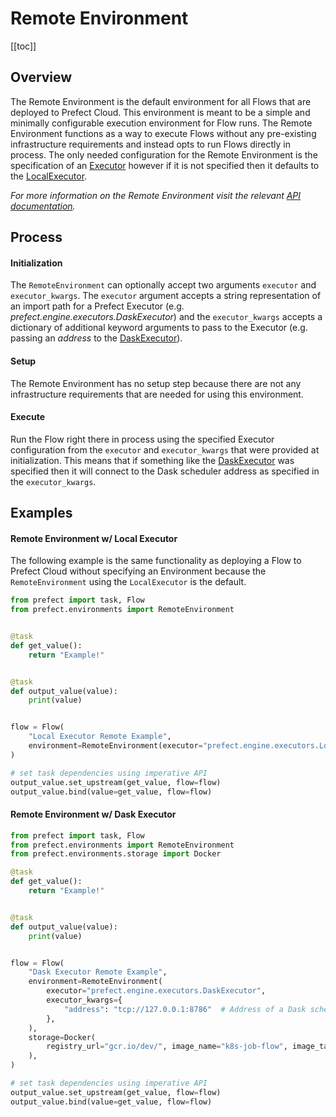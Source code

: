 # Remote Environment

[[toc]]

## Overview

The Remote Environment is the default environment for all Flows that are deployed to Prefect Cloud. This environment is meant to be a simple and minimally configurable execution environment for Flow runs. The Remote Environment functions as a way to execute Flows without any pre-existing infrastructure requirements and instead opts to run Flows directly in process. The only needed configuration for the Remote Environment is the specification of an [Executor](/core/concepts/engine.html#executors) however if it is not specified then it defaults to the [LocalExecutor](/api/unreleased/engine/executors.html#localexecutor).

*For more information on the Remote Environment visit the relevant [API documentation](/api/unreleased/environments/execution.html#remoteenvironment).*

## Process

#### Initialization

The `RemoteEnvironment` can optionally accept two arguments `executor` and `executor_kwargs`. The `executor` argument accepts a string representation of an import path for a Prefect Executor (e.g. _prefect.engine.executors.DaskExecutor_) and the `executor_kwargs` accepts a dictionary of additional keyword arguments to pass to the Executor (e.g. passing an _address_ to the [DaskExecutor](/api/unreleased/engine/executors.html#daskexecutor)).

#### Setup

The Remote Environment has no setup step because there are not any infrastructure requirements that are needed for using this environment.

#### Execute

Run the Flow right there in process using the specified Executor configuration from the `executor` and `executor_kwargs` that were provided at initialization. This means that if something like the [DaskExecutor](/api/unreleased/engine/executors.html#daskexecutor) was specified then it will connect to the Dask scheduler address as specified in the `executor_kwargs`.

## Examples

#### Remote Environment w/ Local Executor

The following example is the same functionality as deploying a Flow to Prefect Cloud without specifying an Environment because the `RemoteEnvironment` using the `LocalExecutor` is the default.

```python
from prefect import task, Flow
from prefect.environments import RemoteEnvironment


@task
def get_value():
    return "Example!"


@task
def output_value(value):
    print(value)


flow = Flow(
    "Local Executor Remote Example",
    environment=RemoteEnvironment(executor="prefect.engine.executors.LocalExecutor"),
)

# set task dependencies using imperative API
output_value.set_upstream(get_value, flow=flow)
output_value.bind(value=get_value, flow=flow)
```

#### Remote Environment w/ Dask Executor

```python
from prefect import task, Flow
from prefect.environments import RemoteEnvironment
from prefect.environments.storage import Docker

@task
def get_value():
    return "Example!"


@task
def output_value(value):
    print(value)


flow = Flow(
    "Dask Executor Remote Example",
    environment=RemoteEnvironment(
        executor="prefect.engine.executors.DaskExecutor",
        executor_kwargs={
            "address": "tcp://127.0.0.1:8786"  # Address of a Dask scheduler
        },
    ),
    storage=Docker(
        registry_url="gcr.io/dev/", image_name="k8s-job-flow", image_tag="0.1.0"
    ),
)

# set task dependencies using imperative API
output_value.set_upstream(get_value, flow=flow)
output_value.bind(value=get_value, flow=flow)
```
